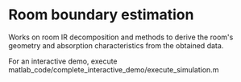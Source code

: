 # Room boundary estimation

Works on room IR decomposition and methods to derive the room's geometry and absorption characteristics from the obtained data.

For an interactive demo, execute matlab_code/complete_interactive_demo/execute_simulation.m
